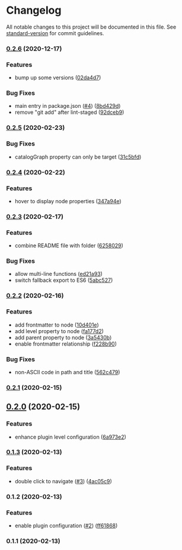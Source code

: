 # Changelog

All notable changes to this project will be documented in this file. See [standard-version](https://github.com/conventional-changelog/standard-version) for commit guidelines.

### [0.2.6](https://github.com/ludanxer/catalog-graph/compare/v0.2.5...v0.2.6) (2020-12-17)


### Features

* bump up some versions ([02da4d7](https://github.com/ludanxer/catalog-graph/commit/02da4d760961a4af75a2d3b173d22f37cc5fe601))


### Bug Fixes

* main entry in package.json ([#4](https://github.com/ludanxer/catalog-graph/issues/4)) ([8bd429d](https://github.com/ludanxer/catalog-graph/commit/8bd429dd7a3cf531975fd7f521ee4a5f7fe8621b))
* remove "git add" after lint-staged ([92dceb9](https://github.com/ludanxer/catalog-graph/commit/92dceb9d3d58b2925f425ac6e36cffa9c7f7b1cf))

### [0.2.5](https://github.com/ludanxer/catalog-graph/compare/v0.2.4...v0.2.5) (2020-02-23)


### Bug Fixes

* catalogGraph property can only be target ([31c5bfd](https://github.com/ludanxer/catalog-graph/commit/31c5bfd8768085835a1c569cf13eb2581955305a))

### [0.2.4](https://github.com/ludanxer/catalog-graph/compare/v0.2.3...v0.2.4) (2020-02-22)


### Features

* hover to display node properties ([347a94e](https://github.com/ludanxer/catalog-graph/commit/347a94e63fe71ed4d15c14199387853c4171b8dc))

### [0.2.3](https://github.com/ludanxer/catalog-graph/compare/v0.2.2...v0.2.3) (2020-02-17)


### Features

* combine README file with folder ([6258029](https://github.com/ludanxer/catalog-graph/commit/62580291cd351b0aa41055b8c711f474684985c1))


### Bug Fixes

* allow multi-line functions ([ed21a93](https://github.com/ludanxer/catalog-graph/commit/ed21a930dbdde4956701bc578428144f3b91b318))
* switch fallback export to ES6 ([5abc527](https://github.com/ludanxer/catalog-graph/commit/5abc527cc85ec9479820e76c1a711ec5e52ce3d2))

### [0.2.2](https://github.com/ludanxer/catalog-graph/compare/v0.2.1...v0.2.2) (2020-02-16)


### Features

* add frontmatter to node ([10d401e](https://github.com/ludanxer/catalog-graph/commit/10d401e530d75cd3d7d5a890d916ec6f3edd6d05))
* add level property to node ([fa177d2](https://github.com/ludanxer/catalog-graph/commit/fa177d2e464f76465dee0ba32cab0330a1cb1232))
* add parent property to node ([3a5430b](https://github.com/ludanxer/catalog-graph/commit/3a5430bf377c88bdd6a3bdc279b45d74ffe57cbc))
* enable frontmatter relationship ([f228b90](https://github.com/ludanxer/catalog-graph/commit/f228b90658ea0b9c703089261e4d9d45ece2f43d))


### Bug Fixes

* non-ASCII code in path and title ([562c479](https://github.com/ludanxer/catalog-graph/commit/562c479974f6eb13016c5f74ba8d85754f254205))

### [0.2.1](https://github.com/ludanxer/catalog-graph/compare/v0.2.0...v0.2.1) (2020-02-15)

## [0.2.0](https://github.com/ludanxer/catalog-graph/compare/v0.1.3...v0.2.0) (2020-02-15)


### Features

* enhance plugin level configuration ([6a973e2](https://github.com/ludanxer/catalog-graph/commit/6a973e27c413fb22848b48c68577e622caff2906))

### [0.1.3](https://github.com/ludanxer/catalog-graph/compare/v0.1.2...v0.1.3) (2020-02-13)


### Features

* double click to navigate ([#3](https://github.com/ludanxer/catalog-graph/issues/3)) ([4ac05c9](https://github.com/ludanxer/catalog-graph/commit/4ac05c9f9e8728e207c7967dbfbaba0941b60436))

### 0.1.2 (2020-02-13)


### Features

* enable plugin configuration ([#2](https://github.com/ludanxer/catalog-graph/issues/2)) ([ff61868](https://github.com/ludanxer/catalog-graph/commit/ff6186855ae054903111995fdd4e63f70a43e874))

### 0.1.1 (2020-02-13)
